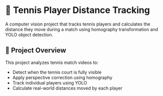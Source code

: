 # 🎾 Tennis Player Distance Tracking

A computer vision project that tracks tennis players and calculates the distance they move during a match using homography transformation and YOLO object detection.

## 🎯 Project Overview

This project analyzes tennis match videos to:
- Detect when the tennis court is fully visible
- Apply perspective correction using homography
- Track individual players using YOLO
- Calculate real-world distances moved by each player
